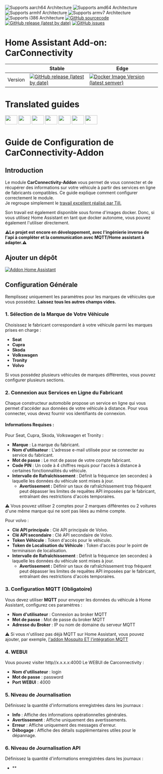 ![Supports aarch64 Architecture][aarch64-shield]
![Supports amd64 Architecture][amd64-shield]
![Supports armhf Architecture][armhf-shield]
![Supports armv7 Architecture][armv7-shield]
![Supports i386 Architecture][i386-shield]
[![GitHub sourcecode](https://img.shields.io/badge/Source-GitHub-green)](https://github.com/Pulpyyyy/carconnectivity-addon/)
[![GitHub release (latest by date)](https://img.shields.io/github/v/release/Pulpyyyy/carconnectivity-addon)](https://github.com/Pulpyyyy/carconnectivity-addon/releases/latest)
[![GitHub issues](https://img.shields.io/github/issues/Pulpyyyy/carconnectivity-addon)](https://github.com/Pulpyyyy/carconnectivity-addon/issues)

[aarch64-shield]: https://img.shields.io/badge/aarch64-yes-green.svg
[amd64-shield]: https://img.shields.io/badge/amd64-yes-green.svg
[armhf-shield]: https://img.shields.io/badge/armhf-yes-green.svg
[armv7-shield]: https://img.shields.io/badge/armv7-yes-green.svg
[i386-shield]: https://img.shields.io/badge/i386-yes-green.svg

# Home Assistant Add-on: CarConnectivity

|         | Stable                                                                                                                         | Edge                                                                                                                                         |
| ------- | ------------------------------------------------------------------------------------------------------------------------------ | -------------------------------------------------------------------------------------------------------------------------------------------- |
| Version | [![GitHub release (latest by date)](https://img.shields.io/docker/v/pulpyyyy/carconnectivity-addon-amd64?&sort=date&label=&style=for-the-badge)](https://github.com/pulpyyyy/carconnectivity-addon/releases) | [![Docker Image Version (latest semver)](https://img.shields.io/docker/v/pulpyyyy/carconnectivity-addon-edge-amd64?&sort=date&label=&style=for-the-badge)](https://github.com/Pulpyyyy/carconnectivity-addon/blob/main/carconnectivity-addon-edge/CHANGELOG.md) |

# Translated guides

<a href="https://github.com/Pulpyyyy/carconnectivity-addon/blob/main/README.French.md"><img src="https://upload.wikimedia.org/wikipedia/commons/thumb/c/c3/Flag_of_France.svg/1280px-Flag_of_France.svg.png" width="40" height="30"></a> 
<a href="https://github.com/Pulpyyyy/carconnectivity-addon/blob/main/README.Italian.md"><img src="https://upload.wikimedia.org/wikipedia/commons/thumb/0/03/Flag_of_Italy.svg/1280px-Flag_of_Italy.svg.png" width="40" height="30"></a> 
<a href="https://github.com/Pulpyyyy/carconnectivity-addon/blob/main/README.German.md"><img src="https://upload.wikimedia.org/wikipedia/commons/thumb/b/ba/Flag_of_Germany.svg/1280px-Flag_of_Germany.svg.png" width="40" height="30"></a> 
<a href="https://github.com/Pulpyyyy/carconnectivity-addon/blob/main/README.Spanish.md"><img src="https://upload.wikimedia.org/wikipedia/commons/thumb/9/9a/Flag_of_Spain.svg/1280px-Flag_of_Spain.svg.png" width="40" height="30"></a> 
<a href="https://github.com/Pulpyyyy/carconnectivity-addon/blob/main/README.Polish.md"><img src="https://upload.wikimedia.org/wikipedia/commons/thumb/1/12/Flag_of_Poland.svg/1280px-Flag_of_Poland.svg.png" width="40" height="30"></a> 
<a href="https://github.com/Pulpyyyy/carconnectivity-addon/blob/main/README.Portuguese.md"><img src="https://upload.wikimedia.org/wikipedia/commons/thumb/5/5c/Flag_of_Portugal.svg/1280px-Flag_of_Portugal.svg.png" width="40" height="30"></a> 
<a href="https://github.com/Pulpyyyy/carconnectivity-addon/blob/main/README.md"><img src="https://upload.wikimedia.org/wikipedia/commons/a/a5/Flag_of_the_United_Kingdom_%281-2%29.svg" width="40" height="30"></a>



# Guide de Configuration de CarConnectivity-Addon

## Introduction

Le module **CarConnectivity-Addon** vous permet de vous connecter et de récupérer des informations sur votre véhicule à partir des services en ligne de fabricants compatibles. Ce guide explique comment configurer correctement le module.  
Je regroupe simplement le [travail excellent réalisé par Till.](https://github.com/tillsteinbach/CarConnectivity)

Son travail est également disponible sous forme d'images docker. Donc, si vous utilisez Home Assistant en tant que docker autonome, vous pouvez également l'utiliser directement.

**⚠️Le projet est encore en développement, avec l'ingénierie inverse de l'api à compléter et la communication avec MQTT/Home assistant à adapter.⚠️**

## Ajouter un dépôt

[![Addon Home Assistant](https://raw.githubusercontent.com/Pulpyyyy/carconnectivity-addon/refs/heads/main/.github/img/addon-ha.svg)](https://my.home-assistant.io/redirect/supervisor_add_addon_repository/?repository_url=https%3A%2F%2Fgithub.com%2FPulpyyyy%2Fcarconnectivity-addon)

## Configuration Générale

Remplissez uniquement les paramètres pour les marques de véhicules que vous possédez. **Laissez tous les autres champs vides.**

### 1. Sélection de la Marque de Votre Véhicule
Choisissez le fabricant correspondant à votre véhicule parmi les marques prises en charge :
- **Seat**
- **Cupra**
- **Skoda**
- **Volkswagen**
- **Tronity**
- **Volvo**

Si vous possédez plusieurs véhicules de marques différentes, vous pouvez configurer plusieurs sections.

### 2. Connexion aux Services en Ligne du Fabricant
Chaque constructeur automobile propose un service en ligne qui vous permet d'accéder aux données de votre véhicule à distance. Pour vous connecter, vous devez fournir vos identifiants de connexion.

#### Informations Requises :
Pour Seat, Cupra, Skoda, Volkswagen et Tronity :
- **Marque** : La marque du fabricant.
- **Nom d'utilisateur** : L'adresse e-mail utilisée pour se connecter au service du fabricant.
- **Mot de passe** : Le mot de passe de votre compte fabricant.
- **Code PIN** : Un code à 4 chiffres requis pour l'accès à distance à certaines fonctionnalités du véhicule.
- **Intervalle de Rafraîchissement** : Définit la fréquence (en secondes) à laquelle les données du véhicule sont mises à jour.
  - **Avertissement :** Définir un taux de rafraîchissement trop fréquent peut dépasser les limites de requêtes API imposées par le fabricant, entraînant des restrictions d'accès temporaires.

⚠️ Vous pouvez utiliser 2 comptes pour 2 marques différentes ou 2 voitures d'une même marque qui ne sont pas liées au même compte.

Pour volvo :
- **Clé API principale** : Clé API principale de Volvo.
- **Clé API secondaire** : Clé API secondaire de Volvo.
- **Token Véhicule** : Token d'accès pour le véhicule.
- **Token de Localisation du Véhicule** : Token d'accès pour le point de terminaison de localisation.
- **Intervalle de Rafraîchissement** : Définit la fréquence (en secondes) à laquelle les données du véhicule sont mises à jour.
  - **Avertissement :** Définir un taux de rafraîchissement trop fréquent peut dépasser les limites de requêtes API imposées par le fabricant, entraînant des restrictions d'accès temporaires.

### 3. Configuration MQTT (Obligatoire)
Vous devez utiliser **MQTT** pour envoyer les données du véhicule à Home Assistant, configurez ces paramètres :
- **Nom d'utilisateur** : Connexion au broker MQTT
- **Mot de passe** : Mot de passe du broker MQTT
- **Adresse du Broker** : IP ou nom de domaine du serveur MQTT

⚠️ Si vous n'utilisez pas déjà MQTT sur Home Assistant, vous pouvez ajouter, par exemple, [l'addon Mosquito ET l'intégration MQTT](https://www.home-assistant.io/integrations/mqtt) 

### 4. WEBUI
Vous pouvez visiter http//x.x.x.x:4000 Le WEBUI de Carconnectivity :
- **Nom d'utilisateur** : login
- **Mot de passe** : password
- **Port WEBUI** : 4000

### 5. Niveau de Journalisation
Définissez la quantité d'informations enregistrées dans les journaux :
- **Info** : Affiche des informations opérationnelles générales.
- **Avertissement** : Affiche uniquement des avertissements.
- **Erreur** : Affiche uniquement des messages d'erreur.
- **Débogage** : Affiche des détails supplémentaires utiles pour le dépannage.

### 6. Niveau de Journalisation API
Définissez la quantité d'informations enregistrées dans les journaux :
- **